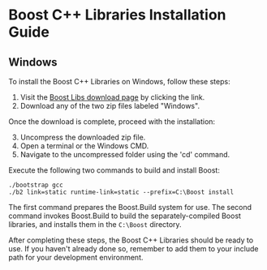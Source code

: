 # Boost C++ Libraries Installation Guide
## Windows

To install the Boost C++ Libraries on Windows, follow these steps:

1. Visit the [Boost Libs download page](https://www.boost.org/users/download/) by clicking the link.
2. Download any of the two zip files labeled "Windows".

Once the download is complete, proceed with the installation:

3. Uncompress the downloaded zip file.
4. Open a terminal or the Windows CMD.
5. Navigate to the uncompressed folder using the 'cd' command.

Execute the following two commands to build and install Boost:

    ./bootstrap gcc
    ./b2 link=static runtime-link=static --prefix=C:\Boost install

The first command prepares the Boost.Build system for use. The second command invokes Boost.Build to build the separately-compiled Boost libraries, and installs them in the `C:\Boost` directory.

After completing these steps, the Boost C++ Libraries should be ready to use. If you haven't already done so, remember to add them to your include path for your development environment.